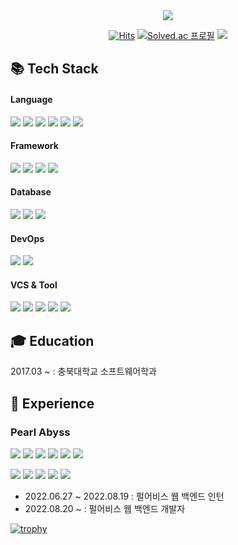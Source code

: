 <div align="center"> 
  
<img src="https://capsule-render.vercel.app/api?text=KANGMIN&nbsp;&nbsp;&nbsp;&nbsp;&nbsp;KIM&fontColor=000000&type=soft&color=FFFFFF&animation=twinkling&fontSize=100"/>
 
[![Hits](https://hits.seeyoufarm.com/api/count/incr/badge.svg?url=https%3A%2F%2Fgithub.com%2Fkkmin223&count_bg=%2379C83D&title_bg=%23555555&icon=&icon_color=%23E7E7E7&title=Git&edge_flat=false)](https://hits.seeyoufarm.com)
[![Solved.ac
프로필](http://mazassumnida.wtf/api/mini/generate_badge?boj=kkmin223)](https://solved.ac/kkmin223) <a href="https://kkmdailylog.tistory.com" target="_blank"><img src="https://img.shields.io/badge/Tistory-161A36?style=flat&logo=TV Time&logoColor=white"/></a>

</div>

## 📚 Tech Stack
#### Language
<img src="https://img.shields.io/badge/C%23-239120?style=flat&logo=CSharp&logoColor=white"/> <img src="https://img.shields.io/badge/C++-00599C?style=flat&logo=C%2B%2B&logoColor=white"/> <img src="https://img.shields.io/badge/Java-007396?style=flat&logo=Java&logoColor=white"/> <img src="https://img.shields.io/badge/JavaScript-F7DF1E?style=flat&logo=JavaScript&logoColor=white"/> <img src="https://img.shields.io/badge/HTML-E34F26?style=flat&logo=HTML5&logoColor=white"/> <img src="https://img.shields.io/badge/CSS-1572B6?style=flat&logo=CSS3&logoColor=white"/>
#### Framework
<img src="https://img.shields.io/badge/ASP.NET-512BD4?style=flat&logo=.NET&logoColor=white"/>  <img src="https://img.shields.io/badge/Spring-6DB33F?style=flat&logo=Spring&logoColor=white"/> <img src="https://img.shields.io/badge/Spring Boot-6DB33F?style=flat&logo=Spring Boot&logoColor=white"/> 
  <img src="https://img.shields.io/badge/Node.js-339933?style=flat&logo=Node.js&logoColor=white"/>  
#### Database
 <img src="https://img.shields.io/badge/MS SQL-CC2927?style=flat&logo=Microsoft SQL Server&logoColor=white"/> <img src="https://img.shields.io/badge/MySQL-4479A1?style=flat&logo=MySQL&logoColor=white"/> <img src="https://img.shields.io/badge/MongoDB-47A248?style=flat&logo=MongoDB&logoColor=white"/>
#### DevOps
<img src="https://img.shields.io/badge/Jenkins-D24939?style=flat&logo=Jenkins&logoColor=white"/> <img src="https://img.shields.io/badge/Azure DevOps-0078D7?style=flat&logo=Azure DevOps&logoColor=white"/> 
#### VCS & Tool
<img src="https://img.shields.io/badge/SVN-809CC9?style=flat&logo=Subversion&logoColor=white"/> <img src="https://img.shields.io/badge/Git-F05032?style=flat&logo=Git&logoColor=white"/> <img src="https://img.shields.io/badge/Slack-4A154B?style=flat&logo=Slack&logoColor=white"/> <img src="https://img.shields.io/badge/InteliJ-000000?style=flat&logo=IntelliJ IDEA&logoColor=white"/> <img src="https://img.shields.io/badge/Visual Studio-5C2D91?style=flat&logo=Visual Studio&logoColor=white"/>

## 🎓 Education
2017.03 ~ : 충북대학교 소프트웨어학과

## 🏢 Experience
### Pearl Abyss
<img src="https://img.shields.io/badge/C%23-239120?style=flat&logo=CSharp&logoColor=white"/> <img src="https://img.shields.io/badge/ASP.NET-512BD4?style=flat&logo=.NET&logoColor=white"/> <img src="https://img.shields.io/badge/MS SQL-CC2927?style=flat&logo=Microsoft SQL Server&logoColor=white"/> <img src="https://img.shields.io/badge/HTML-E34F26?style=flat&logo=HTML5&logoColor=white"/> <img src="https://img.shields.io/badge/CSS-1572B6?style=flat&logo=CSS3&logoColor=white"/> <img src="https://img.shields.io/badge/JavaScript-F7DF1E?style=flat&logo=JavaScript&logoColor=white"/>

<img src="https://img.shields.io/badge/Jenkins-D24939?style=flat&logo=Jenkins&logoColor=white"/> <img src="https://img.shields.io/badge/Azure DevOps-0078D7?style=flat&logo=Azure DevOps&logoColor=white"/> <img src="https://img.shields.io/badge/SVN-809CC9?style=flat&logo=Subversion&logoColor=white"/> <img src="https://img.shields.io/badge/Slack-4A154B?style=flat&logo=Slack&logoColor=white"/> <img src="https://img.shields.io/badge/Visual Studio-5C2D91?style=flat&logo=Visual Studio&logoColor=white"/>
- 2022.06.27 ~ 2022.08.19 : 펄어비스 웹 백엔드 인턴
- 2022.08.20 ~ : 펄어비스 웹 백엔드 개발자

[![trophy](https://github-profile-trophy.vercel.app/?username=kkmin223)](https://github.com/kkmin223/github-profile)

  





<!--
**kkmin223/kkmin223** is a ✨ _special_ ✨ repository because its `README.md` (this file) appears on your GitHub profile.

Here are some ideas to get you started:

- 🔭 I’m currently working on ...
- 🌱 I’m currently learning ...
- 👯 I’m looking to collaborate on ...
- 🤔 I’m looking for help with ...
- 💬 Ask me about ...
- 📫 How to reach me: ...
- 😄 Pronouns: ...
- ⚡ Fun fact: ...
노션 포토폴리오
<a href="https://charm-archer-9da.notion.site/c9994fec9b1a41ae9c7049523aa8f873" target="_blank"><img src="https://img.shields.io/badge/Resume-161A36?style=flat&logo=Notion&logoColor=white"/></a>
깃허브 프로필
 ![kkmin223's github stats](https://github-readme-stats.vercel.app/api?username=kkmin223&theme=vue)[![kkmin223's github stats](https://github-readme-stats.vercel.app/api/top-langs/?username=kkmin223&show_icons=true&hide_border=true&title_color=004386&icon_color=00438&&layout=compact)](https://github.com/kkmin223) 
-->
